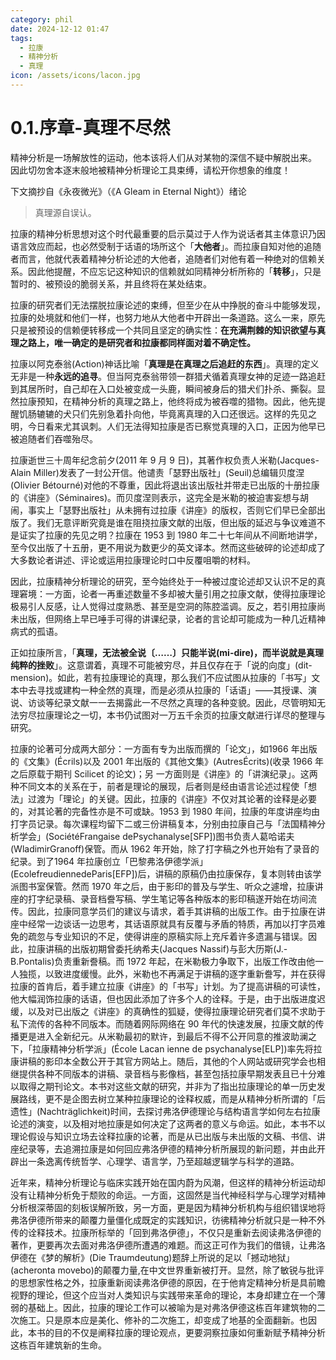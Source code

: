```yaml
---
category: phil
date: 2024-12-12 01:47
tags:
  - 拉康
  - 精神分析
  - 真理
icon: /assets/icons/lacon.jpg
---
```


# 0.1.序章-真理不尽然

精神分析是一场解放性的运动，他本该将人们从对某物的深信不疑中解脱出来。
因此切勿舍本逐末般地被精神分析理论工具束缚，请松开你想象的维度！

下文摘抄自《永夜微光》（《A Gleam in Eternal Night》）绪论 

> 真理源自误认。

拉康的精神分析思想对这个时代最重要的启示莫过于人作为说话者其主体意识乃因语言效应而起，也必然受制于话语的场所这个「**大他者**」。而拉康自知对他的追随者而言，他就代表着精神分析论述的大他者，追随者们对他有着一种绝对的信赖关系。因此他提醒，不应忘记这种知识的信赖就如同精神分析所称的「**转移**」，只是暂时的、被预设的脆弱关系，并且终将在某处结束。

拉康的研究者们无法摆脱拉康论述的束缚，但至少在从中挣脱的奋斗中能够发现，拉康的处境就和他们一样，也努力地从大他者中开辟出一条道路。这么一来，原先只是被预设的信赖便转移成一个共同且坚定的确实性：**在充满荆棘的知识欲望与真理之路上，唯一确定的是研究者和拉康都同样面对着不确定性。**

拉康以阿克泰翁(Action)神话比喻「**真理是在真理之后追赶的东西**」。真理的定义无非是一种**永远的追寻**。但当阿克泰翁带领一群猎犬循着真理女神的足迹一路追赶到其居所时，自己却在入口处被变成一头鹿，瞬间被身后的猎犬们扑杀、撕裂。显然拉康预知，在精神分析的真理之路上，他终将成为被吞噬的猎物。因此，他先提醒饥肠辘辘的犬只们先别急着扑向他，毕竟离真理的入口还很远。这样的先见之明，今日看来尤其讽刺。人们无法得知拉康是否已察觉真理的入口，正因为他早已被追随者们吞噬殆尽。

拉康逝世三十周年纪念前夕(2011 年 9 月 9 日)，其著作权负责人米勒(Jacques-Alain Miller)发表了一封公开信。他谴责「瑟野出版社」(Seuil)总编辑贝度涅(Olivier Bétourné)对他的不尊重，因此将退出该出版社并带走已出版的十册拉康的《讲座》（Séminaires)。而贝度涅则表示，这完全是米勒的被迫害妄想与胡闹，事实上「瑟野出版社」从未拥有过拉康《讲座》的版权，否则它们早已全部出版了。我们无意评断究竟是谁在阻挠拉康文献的出版，但出版的延迟与争议难道不是证实了拉康的先见之明？拉康在 1953 到 1980 年二十七年间从不间断地讲学，至今仅出版了十五册，更不用说为数更少的英文译本。然而这些破碎的论述却成了大多数论者讲述、评论或运用拉康理论时口中反覆咀嚼的材料。

因此，拉康精神分析理论的研究，至今始终处于一种被过度论述却又认识不足的真理窘境：一方面，论者一再重述数量不多却被大量引用之拉康文献，使得拉康理论极易引人反感，让人觉得过度熟悉、甚至是空洞的陈腔滥调。反之，若引用拉康尚未出版，但网络上早已唾手可得的讲课纪录，论者的言论却可能成为一种几近精神病式的孤语。

正如拉康所言，「**真理，无法被全说〔……〕只能半说(mi-dire)，而半说就是真理纯粹的挫败**」。这意谓着，真理不可能被穷尽，并且仅存在于「说的向度」(dit-mension)。如此，若有拉康理论的真理，那么我们不应试图从拉康的「书写」文本中去寻找或建构一种全然的真理，而是必须从拉康的「话语」——其授课、演说、访谈等纪录文献一一去揭露此一不尽然之真理的各种变貌。因此，尽管明知无法穷尽拉康理论之一切，本书仍试图对一万五千余页的拉康文献进行详尽的整理与研究。

拉康的论著可分成两大部分：一方面有专为出版而撰的「论文」，如1966 年出版的《文集》(Écrils)以及 2001 年出版的《其他文集》(AutresÉcrits)(收录 1966 年之后原载于期刊 Scilicet 的论文)；另 一方面则是《讲座》的「讲演纪录」。这两种不同文本的关系在于，前者是理论的展现，后者则是经由语言论述过程使「想法」过渡为「理论」的关键。因此，拉康的《讲座》不仅对其论著的诠释是必要的，对其论著的完备性亦是不可或缺。1953 到 1980 年间，拉康的年度讲座均由打字员记录。每次课程均留下二或三份讲稿复本，分别由拉康自己与「法国精神分析学会」(SociétéFrangaise dePsychanalyse[SFP])图书负责人葛哈诺夫(WladimirGranoff)保管。而从 1962 年开始，除了打字稿之外也开始有了录音的纪录。到了1964 年拉康创立「巴黎弗洛伊德学派」(EcolefreudiennedeParis[EFP])后，讲稿的原稿仍由拉康保存，复本则转由该学派图书室保管。然而 1970 年之后，由于影印的普及与学生、听众之遽增，拉康讲座的打字纪录稿、录音档誊写稿、学生笔记等各种版本的影印稿遂开始在坊间流传。因此，拉康同意学员们的建议与请求，着手其讲稿的出版工作。由于拉康在讲座中经常一边谈话一边思考，其话语原就具有反覆与矛盾的特质，再加以打字员难免的疏忽与专业知识的不足，使得讲座的原稿实际上充斥着许多遗漏与错误。因此，拉康讲稿的出版初期曾委托纳希夫(Jacques Nassif)与彭大历斯(J.-B.Pontalis)负责重新誊稿。而 1972 年起，在米勒极力争取下，出版工作改由他一人独揽，以致进度缓慢。此外，米勒也不再满足于讲稿的逐字重新誊写，并在获得拉康的首肯后，着手建立拉康《讲座》的「书写」计划。为了提高讲稿的可读性，他大幅润饰拉康的话语，但也因此添加了许多个人的诠释。于是，由于出版进度迟缓，以及对已出版之《讲座》的真确性的狐疑，使得拉康理论研究者们莫不求助于私下流传的各种不同版本。而随着网际网络在 90 年代的快速发展，拉康文献的传播更是进入全新纪元。从米勒最初的默许，到最后不得不公开同意的推波助澜之下，「拉康精神分析学派」(École Lacan ienne de psychanalyse[ELP])率先将拉康讲稿的影印本全数公开于其官方网站上。随后，其他的个人网站或研究学会也相继提供各种不同版本的讲稿、录音档与影像档，甚至包括拉康早期发表且已十分难以取得之期刊论文。本书对这些文献的研究，并非为了指出拉康理论的单一历史发展路线，更不是企图去树立某种拉康理论的诠释权威，而是从精神分析所谓的「后遗性」(Nachträglichkeit)时间，去探讨弗洛伊德理论与结构语言学如何左右拉康论述的演变，以及相对地拉康是如何决定了这两者的意义与命运。如此，本书不以理论假设与知识立场去诠释拉康的论著，而是从已出版与未出版的文稿、书信、讲座纪录等，去追溯拉康是如何回应弗洛伊德的精神分析所展现的新问题，并由此开辟出一条逸离传统哲学、心理学、语言学，乃至超越逻辑学与科学的道路。

近年来，精神分析理论与临床实践开始在国内蔚为风潮，但这样的精神分析运动却没有让精神分析免于颓败的命运。一方面，这固然是当代神经科学与心理学对精神分析根深蒂固的刻板误解所致，另一方面，更是因为精神分析机构与组织错误地将弗洛伊德所带来的颠覆力量僵化成既定的实践知识，彷彿精神分析就只是一种不外传的诠释技术。拉康所标举的「回到弗洛伊德」，不仅只是重新去阅读弗洛伊德的著作，更要再次去面对弗洛伊德所遭遇的难题。而这正可作为我们的借镜，让弗洛伊德在《梦的解析》(Die Traumdeutung)题辞上所说的足以「撼动地狱」(acheronta movebo)的颠覆力量,在中文世界重新被打开。显然，除了敏锐与批评的思想家性格之外，拉康重新阅读弗洛伊德的原因，在于他肯定精神分析是具前瞻视野的理论，但这个应当对人类知识与实践带来革命的理论，本身却建立在一个薄弱的基础上。因此，拉康的理论工作可以被喻为是对弗洛伊德这栋百年建筑物的二次施工。只是原本应是美化、修补的二次施工，却变成了地基的全面翻新。也因此，本书的目的不仅是阐释拉康的理论观点，更要洞察拉康如何重新赋予精神分析这栋百年建筑新的生命。
